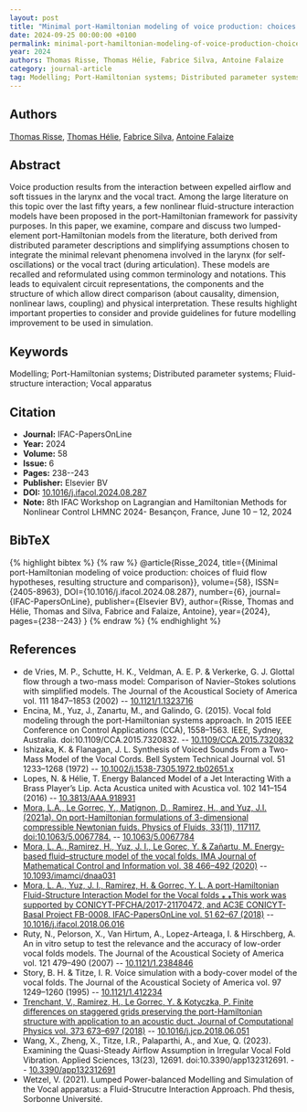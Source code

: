 ```yaml
---
layout: post
title: "Minimal port-Hamiltonian modeling of voice production: choices of fluid flow hypotheses, resulting structure and comparison"
date: 2024-09-25 00:00:00 +0100
permalink: minimal-port-hamiltonian-modeling-of-voice-production-choices-of-fluid-flow-hypotheses-resulting-structure-and-comparison
year: 2024
authors: Thomas Risse, Thomas Hélie, Fabrice Silva, Antoine Falaize
category: journal-article
tag: Modelling; Port-Hamiltonian systems; Distributed parameter systems; Fluid-structure interaction; Vocal apparatus
---
```

 
## Authors
[Thomas Risse](authors/thomas-risse), [Thomas Hélie](authors/thomas-helie), [Fabrice Silva](authors/fabrice-silva), [Antoine Falaize](authors/antoine-falaize)
 
## Abstract
Voice production results from the interaction between expelled airflow and soft tissues in the larynx and the vocal tract. Among the large literature on this topic over the last fifty years, a few nonlinear fluid-structure interaction models have been proposed in the port-Hamiltonian framework for passivity purposes. In this paper, we examine, compare and discuss two lumped-element port-Hamiltonian models from the literature, both derived from distributed parameter descriptions and simplifying assumptions chosen to integrate the minimal relevant phenomena involved in the larynx (for self-oscillations) or the vocal tract (during articulation). These models are recalled and reformulated using common terminology and notations. This leads to equivalent circuit representations, the components and the structure of which allow direct comparison (about causality, dimension, nonlinear laws, coupling) and physical interpretation. These results highlight important properties to consider and provide guidelines for future modelling improvement to be used in simulation.
 
## Keywords
Modelling; Port-Hamiltonian systems; Distributed parameter systems; Fluid-structure interaction; Vocal apparatus
 
## Citation
- **Journal:** IFAC-PapersOnLine
- **Year:** 2024
- **Volume:** 58
- **Issue:** 6
- **Pages:** 238--243
- **Publisher:** Elsevier BV
- **DOI:** [10.1016/j.ifacol.2024.08.287](https://doi.org/10.1016/j.ifacol.2024.08.287)
- **Note:** 8th IFAC Workshop on Lagrangian and Hamiltonian Methods for Nonlinear Control LHMNC 2024- Besançon, France, June 10 – 12, 2024
 
## BibTeX
{% highlight bibtex %}
{% raw %}
@article{Risse_2024,
  title={{Minimal port-Hamiltonian modeling of voice production: choices of fluid flow hypotheses, resulting structure and comparison}},
  volume={58},
  ISSN={2405-8963},
  DOI={10.1016/j.ifacol.2024.08.287},
  number={6},
  journal={IFAC-PapersOnLine},
  publisher={Elsevier BV},
  author={Risse, Thomas and Hélie, Thomas and Silva, Fabrice and Falaize, Antoine},
  year={2024},
  pages={238--243}
}
{% endraw %}
{% endhighlight %}
 
## References
- de Vries, M. P., Schutte, H. K., Veldman, A. E. P. & Verkerke, G. J. Glottal flow through a two-mass model: Comparison of Navier–Stokes solutions with simplified models. The Journal of the Acoustical Society of America vol. 111 1847–1853 (2002) -- [10.1121/1.1323716](https://doi.org/10.1121/1.1323716)
- Encina, M., Yuz, J., Zanartu, M., and Galindo, G. (2015). Vocal fold modeling through the port-Hamiltonian systems approach. In 2015 IEEE Conference on Control Applications (CCA), 1558–1563. IEEE, Sydney, Australia. doi:10.1109/CCA.2015.7320832. -- [10.1109/CCA.2015.7320832](https://doi.org/10.1109/CCA.2015.7320832)
- Ishizaka, K. & Flanagan, J. L. Synthesis of Voiced Sounds From a Two-Mass Model of the Vocal Cords. Bell System Technical Journal vol. 51 1233–1268 (1972) -- [10.1002/j.1538-7305.1972.tb02651.x](https://doi.org/10.1002/j.1538-7305.1972.tb02651.x)
- Lopes, N. & Hélie, T. Energy Balanced Model of a Jet Interacting With a Brass Player’s Lip. Acta Acustica united with Acustica vol. 102 141–154 (2016) -- [10.3813/AAA.918931](https://doi.org/10.3813/AAA.918931)
- [Mora, L.A., Le Gorrec, Y., Matignon, D., Ramirez, H., and Yuz, J.I. (2021a). On port-Hamiltonian formulations of 3-dimensional compressible Newtonian fuids. Physics of Fluids, 33(11), 117117. doi:10.1063/5.0067784.](on-port-hamiltonian-formulations-of-3-dimensional-compressible-newtonian-fluids) -- [10.1063/5.0067784](https://doi.org/10.1063/5.0067784)
- [Mora, L. A., Ramirez, H., Yuz, J. I., Le Gorec, Y. & Zañartu, M. Energy-based fluid–structure model of the vocal folds. IMA Journal of Mathematical Control and Information vol. 38 466–492 (2020)](energy-based-fluid-structure-model-of-the-vocal-folds) -- [10.1093/imamci/dnaa031](https://doi.org/10.1093/imamci/dnaa031)
- [Mora, L. A., Yuz, J. I., Ramirez, H. & Gorrec, Y. L. A port-Hamiltonian Fluid-Structure Interaction Model for the Vocal folds ⁎ ⁎This work was supported by CONICYT-PFCHA/2017-21170472, and AC3E CONICYT-Basal Project FB-0008. IFAC-PapersOnLine vol. 51 62–67 (2018)](a-port-hamiltonian-fluid-structure-interaction-model-for-the-vocal-folds) -- [10.1016/j.ifacol.2018.06.016](https://doi.org/10.1016/j.ifacol.2018.06.016)
- Ruty, N., Pelorson, X., Van Hirtum, A., Lopez-Arteaga, I. & Hirschberg, A. An in vitro setup to test the relevance and the accuracy of low-order vocal folds models. The Journal of the Acoustical Society of America vol. 121 479–490 (2007) -- [10.1121/1.2384846](https://doi.org/10.1121/1.2384846)
- Story, B. H. & Titze, I. R. Voice simulation with a body-cover model of the vocal folds. The Journal of the Acoustical Society of America vol. 97 1249–1260 (1995) -- [10.1121/1.412234](https://doi.org/10.1121/1.412234)
- [Trenchant, V., Ramirez, H., Le Gorrec, Y. & Kotyczka, P. Finite differences on staggered grids preserving the port-Hamiltonian structure with application to an acoustic duct. Journal of Computational Physics vol. 373 673–697 (2018)](finite-differences-on-staggered-grids-preserving-the-port-hamiltonian-structure-with-application-to-an-acoustic-duct) -- [10.1016/j.jcp.2018.06.051](https://doi.org/10.1016/j.jcp.2018.06.051)
- Wang, X., Zheng, X., Titze, I.R., Palaparthi, A., and Xue, Q. (2023). Examining the Quasi-Steady Airflow Assumption in Irregular Vocal Fold Vibration. Applied Sciences, 13(23), 12691. doi:10.3390/app132312691. -- [10.3390/app132312691](https://doi.org/10.3390/app132312691)
- Wetzel, V. (2021). Lumped Power-balanced Modelling and Simulation of the Vocal apparatus: a Fluid-Strucutre Interaction Approach. Phd thesis, Sorbonne Université.

